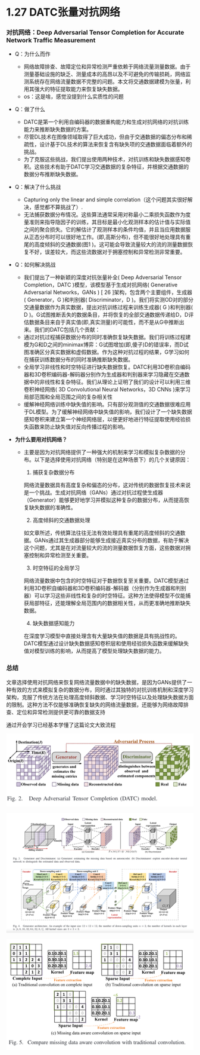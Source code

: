 # 1.27 DATC张量对抗网络

### 对抗网络：Deep Adversarial Tensor Completion for Accurate Network Traffic Measurement

* Q：为什么而作
  * 网络故障排查、故障定位和异常检测严重依赖于网络流量测量数据。由于测量基础设施的缺乏、测量成本的高昂以及不可避免的传输损耗，网络监测系统存在网络流量数据不完整的问题。本文将交通数据建模为张量，利用其强大的特征提取能力来恢复缺失数据。
  * os：这是啥，感觉没提到什么实质性的问题
* Q：做了什么
  * DATC是第一个利用自编码器的数据重构能力和生成对抗网络的对抗训练能力来推断缺失数据的方案。
  * 尽管DL技术在图像领域取得了巨大成功，但由于交通数据的偏态分布和稀疏性，设计基于DL技术的算法来恢复含有缺失项的交通数据面临着额外的挑战。
  * 为了克服这些挑战，我们提出使用两种技术，对抗训练和缺失数据感知卷积。这些技术有助于DATC学习交通数据的复杂特征，并根据交通数据的数据分布推断缺失数据。
* Q：解决了什么挑战
  * Capturing only the linear and simple correlation（这个问题其实很好解决，感觉都不算挑战了）.
  * 无法捕获数据分布情况。这些算法通常采用对称最小二乘损失函数作为度量准则来指导隐因子的训练，其目标是最小化观测样本的估计值与实际值之间的聚合损失。它的解估计了观测样本的条件均值，并且当应用数据服从正态分布时可以很好地工作。(即,高斯分布)，但不能很好地处理具有重尾的高度倾斜的交通数据(图1 )。这可能会导致流量较大的流的测量数据恢复不好，误差较大，而这些流数据对于拥塞控制和异常检测非常重要。
* Q：如何解决挑战
  * 我们提出了一种新颖的深度对抗张量补全( Deep Adversarial Tensor Completion，DATC )模型，该模型基于生成对抗网络( Generative Adversarial Networks，GANs ) [ 26 ]架构，包含两个主要组件，生成器( Generator，G )和判别器( Discriminator，D )。我们将实测OD对的部分交通量数据作为真实数据，提出对抗训练过程来训练生成器( G )和判别器( D )。G试图推断丢失的数据条目，并将恢复的全部交通数据传递给D，D评估数据条目来自于真实值(即,真实测量)的可能性，而不是从G中推断出来。我们的DATC包括几个贡献：
  * 通过对抗过程捕获数据分布的同时准确恢复缺失数据。我们将训练过程建模为G和D之间的minimax博弈：G试图增加(即,傻子)D的错误率，而D试图准确区分真实数据和虚假数据。作为这种对抗过程的结果，G学习如何在捕获训练数据分布的同时准确推断缺失数据。
  * 全局学习非线性和时空特征进行缺失数据恢复。DATC利用3D卷积自编码器和3D卷积编码器-解码器分别作为生成器和判别器来学习隐藏在交通数据中的非线性和复杂特征。我们从理论上证明了我们的设计可以利用三维卷积神经网络( 3D Convolutional Neural Networks，3D CNNs )来学习局部范围和全局范围之间的复杂相关性
  * 缓解神经网络训练中缺失值的影响。只有部分观测值的交通数据很难应用于DL模型。为了缓解神经网络中缺失值的影响，我们设计了一个缺失数据感知卷积来建立第一个神经网络层，以便更好地进行特征提取使用经验损失函数来防止缺失值对反向传播过程的影响。





* **为什么要用对抗网络？**

  * 主要是因为对抗网络提供了一种强大的机制来学习和模拟复杂数据的分布。以下是选择使用对抗网络（特别是在这种场景下）的几个关键原因：

    1. 捕获复杂数据分布

    网络流量数据具有高度复杂和偏态的分布，这对传统的数据恢复技术来说是一个挑战。生成对抗网络（GANs）通过对抗过程使生成器（Generator）能够更好地学习并模拟这种复杂的数据分布，从而提高恢复缺失数据的准确性。

    2. 高度倾斜的交通数据处理

    如文章所述，传统算法往往无法有效处理具有重尾的高度倾斜的交通数据。GANs通过其生成器部分能够生成接近真实分布的数据，有助于解决这个问题，尤其是在对流量较大的流的测量数据恢复方面，这些数据对拥塞控制和异常检测至关重要。

    3. 时空特征的全局学习

    网络流量数据中包含的时空特征对于数据恢复至关重要。DATC模型通过利用3D卷积自编码器和3D卷积编码器-解码器（分别作为生成器和判别器）可以学习这些非线性和复杂的时空特征。这种方法使得模型不仅能捕获局部特征，还能理解全局范围内的数据相关性，从而更准确地推断缺失数据。

    4. 缺失数据感知能力

    在深度学习模型中直接处理含有大量缺失值的数据是具有挑战性的。DATC模型通过设计缺失数据感知卷积层和使用经验损失函数来缓解缺失值对模型训练的影响，从而提高了模型处理缺失数据的能力。

### 总结

​	文章选择使用对抗网络来恢复网络流量数据中的缺失数据，是因为GANs提供了一种有效的方式来模拟复杂的数据分布，同时通过其独特的对抗训练机制和深度学习架构，克服了传统方法在处理高度倾斜数据、学习时空特征以及处理缺失数据方面的限制。这种方法不仅能够准确恢复缺失的网络流量数据，还能够为网络故障排查、定位和异常检测提供更可靠的数据支持



通过开会学习已经基本学懂了这篇论文大致流程

![image-20240129161459477](./assets/image-20240129161459477.png)

![image-20240129161514945](./assets/image-20240129161514945.png)

![image-20240129161534463](./assets/image-20240129161534463.png)